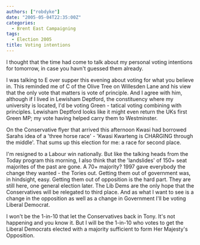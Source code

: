 ```yaml
---
authors: ["robdyke"]
date: "2005-05-04T22:35:00Z"
categories:
  - Brent East Campaigning
tags:
  - Election 2005
title: Voting intentions
---
```

I thought that the time had come to talk about my personal voting intentions for tomorrow, in case you havn't guessed them already.

I was talking to E over supper this evening about voting for what you believe in. This reminded me of C of the Olive Tree on Willesden Lane and his view that the only vote that matters is vote of principle. And I agree with him, although if I lived in Lewisham Deptford, the constituency where my university is located, I'd be voting Green - tatical voting combining with principles. Lewisham Deptford looks like it might even return the UKs first Green MP; my vote having helped carry them to Westminster.

On the Conservative flyer that arrived this afternoon Kwasi had borrowed Sarahs idea of a 'three horse race' - 'Kwasi Kwarteng is CHARGING through the middle'. That sums up this election for me: a race for second place.

I'm resigned to a Labour win nationally. But like the talking heads from the Today program this morning, I also think that the 'landslides' of 150+ seat majorites of the past are gone. A 70+ majority? 1997 gave everybody the change they wanted - the Tories out. Getting them out of government was, in hindsight, easy. Getting them out of opposition is the hard part. They are still here, one general election later. The Lib Dems are the only hope that the Conservatives will be relegated to third place. And as what I want to see is a change in the opposition as well as a change in Government I'll be voting Liberal Democrat.

I won't be the 1-in-10 that let the Conservatives back in Tony. It's not happening and you know it. But I will be the 1-in-10 who votes to get the Liberal Democrats elected with a majority sufficient to form Her Majesty's Opposition.
